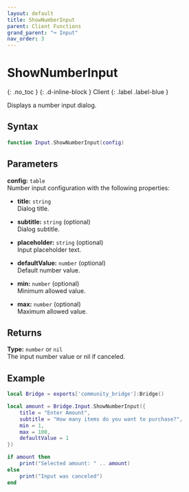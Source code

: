 ```yaml
---
layout: default
title: ShowNumberInput
parent: Client Functions
grand_parent: "⌨️ Input"
nav_order: 3
---
```


# ShowNumberInput
{: .no_toc }
{: .d-inline-block }
Client
{: .label .label-blue }

Displays a number input dialog.

## Syntax

```lua
function Input.ShowNumberInput(config)
```

## Parameters

**config:** `table`  
Number input configuration with the following properties:

- **title:** `string`  
  Dialog title.

- **subtitle:** `string` (optional)  
  Dialog subtitle.

- **placeholder:** `string` (optional)  
  Input placeholder text.

- **defaultValue:** `number` (optional)  
  Default number value.

- **min:** `number` (optional)  
  Minimum allowed value.

- **max:** `number` (optional)  
  Maximum allowed value.

## Returns

**Type:** `number` or `nil`  
The input number value or nil if canceled.

## Example

```lua
local Bridge = exports['community_bridge']:Bridge()

local amount = Bridge.Input.ShowNumberInput({
    title = "Enter Amount",
    subtitle = "How many items do you want to purchase?",
    min = 1,
    max = 100,
    defaultValue = 1
})

if amount then
    print("Selected amount: " .. amount)
else
    print("Input was canceled")
end
```
